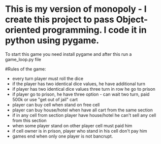 # This is my version of monopoly - I create this project to pass Object-oriented programming. I code it in python using pygame.

To start this game you need install pygame and after this run a game_loop.py file

#Rules of the game:
* every turn player must roll the dice
* if the player has two identical dice values, he have additional turn
* if player has two identical dice values three turn in row he go to prison
* if player go to prison, he have three option - can wait two turn, paid 500k or use "get out of jail" cart
* player can buy cell when stand on free cell
* player can buy house/hotel when have all cart from the same section
* if in any cell from section player have house/hotel he can't sell any cell from this section
* when some player stand on other player cell must paid him
* if cell owner is in prison, player who stand in his cell don't pay him
* games end when only one player is not bancrupt.